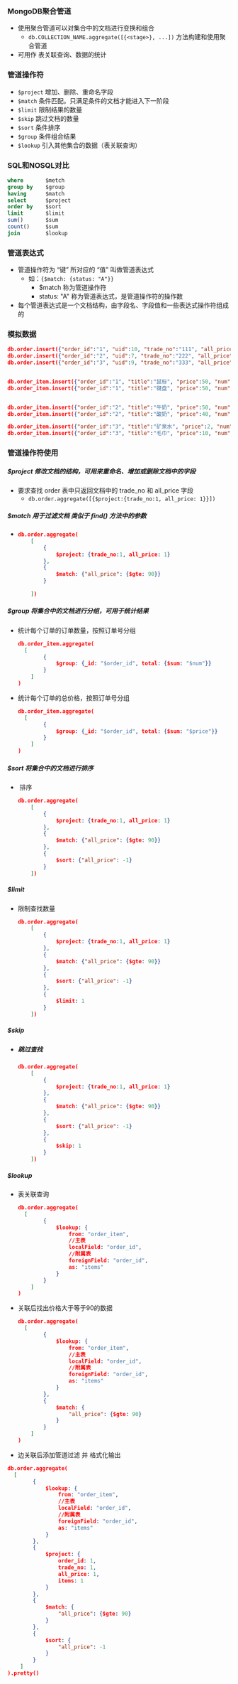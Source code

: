 ### MongoDB聚合管道

- 使用聚合管道可以对集合中的文档进行变换和组合
  - `db.COLLECTION_NAME.aggregate([{<stage>}, ...])` 方法构建和使用聚合管道
- 可用作  表关联查询、数据的统计

### 管道操作符

- `$project`  增加、删除、重命名字段
- `$match`  条件匹配。只满足条件的文档才能进入下一阶段
- `$limit`  限制结果的数量
- `$skip`  跳过文档的数量
- `$sort`  条件排序
- `$group`  条件组合结果
- `$lookup`  引入其他集合的数据（表关联查询）

### SQL和NOSQL对比

```sql
where       $metch
group by    $group
having      $match
select      $project
order by    $sort
limit       $limit
sum()       $sum
count()     $sum
join        $lookup
```

### 管道表达式

- 管道操作符为 “键”  所对应的 “值” 叫做管道表达式
  - 如：`{$match: {status: "A"}}`
    - $match 称为管道操作符
    - status: "A" 称为管道表达式，是管道操作符的操作数
- 每个管道表达式是一个文档结构，由字段名、字段值和一些表达式操作符组成的



### 模拟数据

```json
db.order.insert({"order_id":"1", "uid":10, "trade_no":"111", "all_price":100, "all_num":2})
db.order.insert({"order_id":"2", "uid":7, "trade_no":"222", "all_price":90, "all_num":2})
db.order.insert({"order_id":"3", "uid":9, "trade_no":"333", "all_price":20, "all_num":6})


db.order_item.insert({"order_id":"1", "title":"鼠标", "price":50, "num":1})
db.order_item.insert({"order_id":"1", "title":"键盘", "price":50, "num":1})


db.order_item.insert({"order_id":"2", "title":"牛奶", "price":50, "num":1})
db.order_item.insert({"order_id":"2", "title":"酸奶", "price":40, "num":1})

db.order_item.insert({"order_id":"3", "title":"矿泉水", "price":2, "num":5})
db.order_item.insert({"order_id":"3", "title":"毛巾", "price":10, "num":1})
```

### 管道操作符使用

##### $project  修改文档的结构，可用来重命名、增加或删除文档中的字段

- 要求查找 order 表中只返回文档中的 trade_no 和 all_price 字段
  - `db.order.aggregate([{$project:{trade_no:1, all_price: 1}}])`

##### $match  用于过滤文档  类似于 find() 方法中的参数

- ```json
  db.order.aggregate(
      [
          {
              $project: {trade_no:1, all_price: 1}
          },
          {
              $match: {"all_price": {$gte: 90}}
          }
      
      ])
  ```

##### $group  将集合中的文档进行分组，可用于统计结果

- 统计每个订单的订单数量，按照订单号分组

  ```json
  db.order_item.aggregate(
  	[
          {
              $group: {_id: "$order_id", total: {$sum: "$num"}}
          }
      ]
  )
  ```

- 统计每个订单的总价格，按照订单号分组

  ```json
  db.order_item.aggregate(
  	[
          {
              $group: {_id: "$order_id", total: {$sum: "$price"}}
          }
      ]
  )
  ```

##### $sort  将集合中的文档进行排序

- ​	排序

  ```json
  db.order.aggregate(
      [
          {
              $project: {trade_no:1, all_price: 1}
          },
          {
              $match: {"all_price": {$gte: 90}}
          },
          {
              $sort: {"all_price": -1}
          }
      ])
  ```

##### $limit

- 限制查找数量

  ```json
  db.order.aggregate(
      [
          {
              $project: {trade_no:1, all_price: 1}
          },
          {
              $match: {"all_price": {$gte: 90}}
          },
          {
              $sort: {"all_price": -1}
          },
          {
              $limit: 1
          }
      ])
  ```

##### $skip 

- #####  跳过查找

  ```json
  db.order.aggregate(
      [
          {
              $project: {trade_no:1, all_price: 1}
          },
          {
              $match: {"all_price": {$gte: 90}}
          },
          {
              $sort: {"all_price": -1}
          },
          {
              $skip: 1
          }
      ])
  ```

##### $lookup

- 表关联查询

  ```json
  db.order.aggregate(
  	[
          {
              $lookup: {
                  from: "order_item",
                  //主表
                  localField: "order_id",
                  //附属表
                  foreignField: "order_id",
                  as: "items"
              }
          }
      ]
  )
  
  ```

- 关联后找出价格大于等于90的数据

  ```json
  db.order.aggregate(
  	[
          {
              $lookup: {
                  from: "order_item",
                  //主表
                  localField: "order_id",
                  //附属表
                  foreignField: "order_id",
                  as: "items"
              }
          },
          {
              $match: {
                  "all_price": {$gte: 90}
              }
          }
      ]
  )
  ```

-  边关联后添加管道过滤 并 格式化输出

  ```json
  db.order.aggregate(
  	[
          {
              $lookup: {
                  from: "order_item",
                  //主表
                  localField: "order_id",
                  //附属表
                  foreignField: "order_id",
                  as: "items"
              }
          },
          {
              $project: {
                  order_id: 1,
                  trade_no: 1,
                  all_price: 1,
                  items: 1
              }
          },
          {
              $match: {
                  "all_price": {$gte: 90}
              }
          },
          {
              $sort: {
                  "all_price": -1
              }
          }
      ]
  ).pretty()
  ```

   

